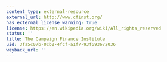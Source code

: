 ```yaml
---
content_type: external-resource
external_url: http://www.cfinst.org/
has_external_license_warning: true
license: https://en.wikipedia.org/wiki/All_rights_reserved
status: ''
title: The Campaign Finance Institute
uid: 3fa5c07b-0cb2-4fcf-a1f7-93f693672036
wayback_url: ''
---
```

